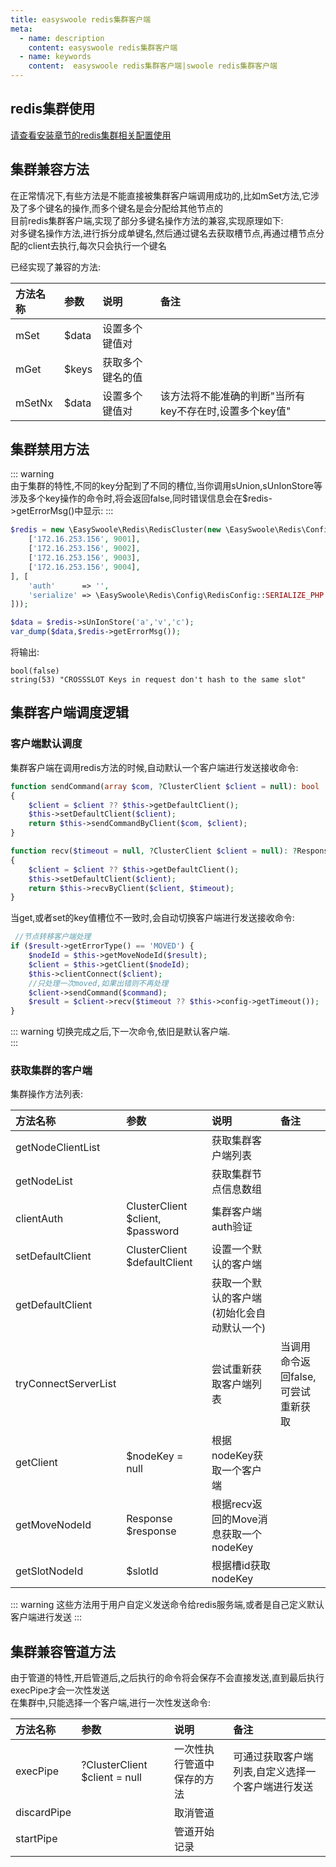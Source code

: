 ```yaml
---
title: easyswoole redis集群客户端
meta:
  - name: description
    content: easyswoole redis集群客户端
  - name: keywords
    content:  easyswoole redis集群客户端|swoole redis集群客户端
---
```


## redis集群使用
[请查看安装章节的redis集群相关配置使用](./introduction.html)


## 集群兼容方法
在正常情况下,有些方法是不能直接被集群客户端调用成功的,比如mSet方法,它涉及了多个键名的操作,而多个键名是会分配给其他节点的  
目前redis集群客户端,实现了部分多键名操作方法的兼容,实现原理如下:  
对多键名操作方法,进行拆分成单键名,然后通过键名去获取槽节点,再通过槽节点分配的client去执行,每次只会执行一个键名

已经实现了兼容的方法:

| 方法名称 | 参数  | 说明           | 备注                                               |
|:--------|:------|:---------------|:--------------------------------------------------|
| mSet    | $data | 设置多个键值对  |                                                   |
| mGet    | $keys | 获取多个键名的值 |                                                   |
| mSetNx  | $data | 设置多个键值对  | 该方法将不能准确的判断"当所有key不存在时,设置多个key值" |

## 集群禁用方法

::: warning  
由于集群的特性,不同的key分配到了不同的槽位,当你调用sUnion,sUnIonStore等涉及多个key操作的命令时,将会返回false,同时错误信息会在$redis->getErrorMsg()中显示:
:::
```php
$redis = new \EasySwoole\Redis\RedisCluster(new \EasySwoole\Redis\Config\RedisClusterConfig([
    ['172.16.253.156', 9001],
    ['172.16.253.156', 9002],
    ['172.16.253.156', 9003],
    ['172.16.253.156', 9004],
], [
    'auth'      => '',
    'serialize' => \EasySwoole\Redis\Config\RedisConfig::SERIALIZE_PHP
]));

$data = $redis->sUnIonStore('a','v','c');
var_dump($data,$redis->getErrorMsg());
```
将输出:
```
bool(false)
string(53) "CROSSSLOT Keys in request don't hash to the same slot"
```

## 集群客户端调度逻辑

### 客户端默认调度
集群客户端在调用redis方法的时候,自动默认一个客户端进行发送接收命令:
```php
function sendCommand(array $com, ?ClusterClient $client = null): bool
{
    $client = $client ?? $this->getDefaultClient();
    $this->setDefaultClient($client);
    return $this->sendCommandByClient($com, $client);
}

function recv($timeout = null, ?ClusterClient $client = null): ?Response
{
    $client = $client ?? $this->getDefaultClient();
    $this->setDefaultClient($client);
    return $this->recvByClient($client, $timeout);
}
```
当get,或者set的key值槽位不一致时,会自动切换客户端进行发送接收命令:
```php
 //节点转移客户端处理
if ($result->getErrorType() == 'MOVED') {
    $nodeId = $this->getMoveNodeId($result);
    $client = $this->getClient($nodeId);
    $this->clientConnect($client);
    //只处理一次moved,如果出错则不再处理
    $client->sendCommand($command);
    $result = $client->recv($timeout ?? $this->config->getTimeout());
}
```
::: warning
切换完成之后,下一次命令,依旧是默认客户端.  
:::

### 获取集群的客户端
集群操作方法列表:

| 方法名称             | 参数                             | 说明                                   | 备注                            |
|:---------------------|:---------------------------------|:--------------------------------------|:-------------------------------|
| getNodeClientList    |                                  | 获取集群客户端列表                      |                                |
| getNodeList          |                                  | 获取集群节点信息数组                    |                                |
| clientAuth           | ClusterClient $client, $password | 集群客户端auth验证                      |                                |
| setDefaultClient     | ClusterClient $defaultClient     | 设置一个默认的客户端                    |                                |
| getDefaultClient     |                                  | 获取一个默认的客户端(初始化会自动默认一个) |                                |
| tryConnectServerList |                                  | 尝试重新获取客户端列表                   | 当调用命令返回false,可尝试重新获取 |
| getClient            | $nodeKey = null                  | 根据nodeKey获取一个客户端               |                                |
| getMoveNodeId        | Response $response               | 根据recv返回的Move消息获取一个nodeKey    |                                |
| getSlotNodeId        | $slotId                          | 根据槽id获取 nodeKey                   |                                |

::: warning
这些方法用于用户自定义发送命令给redis服务端,或者是自己定义默认客户端进行发送
:::


## 集群兼容管道方法
由于管道的特性,开启管道后,之后执行的命令将会保存不会直接发送,直到最后执行execPipe才会一次性发送  
在集群中,只能选择一个客户端,进行一次性发送命令:

| 方法名称    | 参数                          | 说明                    | 备注                                         |
|:------------|:------------------------------|:------------------------|:--------------------------------------------|
| execPipe    | ?ClusterClient $client = null | 一次性执行管道中保存的方法 | 可通过获取客户端列表,自定义选择一个客户端进行发送 |
| discardPipe |                               | 取消管道                 |                                             |
| startPipe   |                               | 管道开始记录             |                                             |
